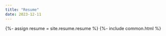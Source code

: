 ```yaml
---
title: "Resume"
date: 2023-12-11
---
```

{%- assign resume = site.resume.resume %}
{%- include common.html %}
